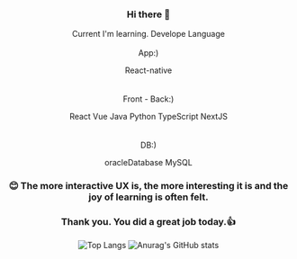 
<div align="center">

### Hi there 👋

  
Current I'm learning. Develope Language
<br><br>
App:)

React-native
<br><br><br>
Front - Back:)

React Vue Java Python TypeScript NextJS
<br><br><br>
DB:)

oracleDatabase MySQL


### 😊 The more interactive UX is, the more interesting it is and the joy of learning is often felt.
### Thank you. You did a great job today.👍


![Top Langs](https://github-readme-stats.vercel.app/api/top-langs/?username=myungke414&layout=compact&theme=shades-of-purple)
![Anurag's GitHub stats](https://github-readme-stats.vercel.app/api?username=myungke414&show_icons=true&theme=buefy)

</div>


<!--
**myungke414/myungke414** is a ✨ _special_ ✨ repository because its `README.md` (this file) appears on your GitHub profile.

Here are some ideas to get you started:

- 🔭 I’m currently working on ...
- 🌱 I’m currently learning ...
- 👯 I’m looking to collaborate on ...
- 🤔 I’m looking for help with ...
- 💬 Ask me about ...
- 📫 How to reach me: ...
- 😄 Pronouns: ...
- ⚡ Fun fact: ...
-->
